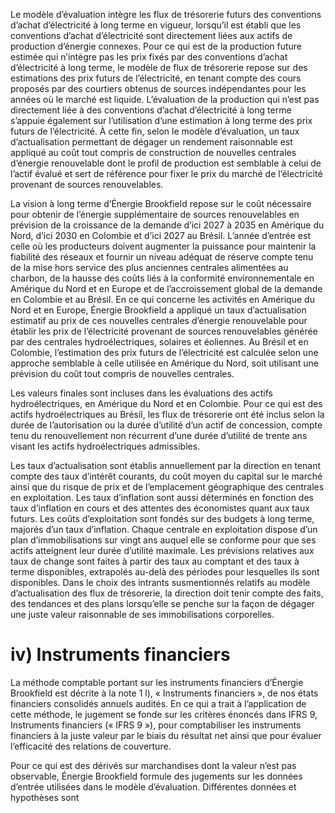 Le modèle d’évaluation intègre les flux de trésorerie futurs des conventions d’achat d’électricité à long terme en vigueur, lorsqu’il est établi que les conventions d’achat d’électricité sont directement liées aux actifs de production d’énergie connexes. Pour ce qui est de la production future estimée qui n’intègre pas les prix fixés par des conventions d’achat d’électricité à long terme, le modèle de flux de trésorerie repose sur des estimations des prix futurs de l’électricité, en tenant compte des cours proposés par des courtiers obtenus de sources indépendantes pour les années où le marché est liquide. L’évaluation de la production qui n’est pas directement liée à des conventions d’achat d’électricité à long terme s’appuie également sur l’utilisation d’une estimation à long terme des prix futurs de l’électricité. À cette fin, selon le modèle d’évaluation, un taux d’actualisation permettant de dégager un rendement raisonnable est appliqué au coût tout compris de construction de nouvelles centrales d’énergie renouvelable dont le profil de production est semblable à celui de l’actif évalué et sert de référence pour fixer le prix du marché de l’électricité provenant de sources renouvelables.  

La vision à long terme d’Énergie Brookfield repose sur le coût nécessaire pour obtenir de l’énergie supplémentaire de sources renouvelables en prévision de la croissance de la demande d’ici 2027 à 2035 en Amérique du Nord, d’ici 2030 en Colombie et d’ici 2027 au Brésil. L’année d’entrée est celle où les producteurs doivent augmenter la puissance pour maintenir la fiabilité des réseaux et fournir un niveau adéquat de réserve compte tenu de la mise hors service des plus anciennes centrales alimentées au charbon, de la hausse des coûts liés à la conformité environnementale en Amérique du Nord et en Europe et de l’accroissement global de la demande en Colombie et au Brésil. En ce qui concerne les activités en Amérique du Nord et en Europe, Énergie Brookfield a appliqué un taux d’actualisation estimatif au prix de ces nouvelles centrales d’énergie renouvelable pour établir les prix de l’électricité provenant de sources renouvelables générée par des centrales hydroélectriques, solaires et éoliennes. Au Brésil et en Colombie, l’estimation des prix futurs de l’électricité est calculée selon une approche semblable à celle utilisée en Amérique du Nord, soit utilisant une prévision du coût tout compris de nouvelles centrales.  

Les valeurs finales sont incluses dans les évaluations des actifs hydroélectriques, en Amérique du Nord et en Colombie. Pour ce qui est des actifs hydroélectriques au Brésil, les flux de trésorerie ont été inclus selon la durée de l’autorisation ou la durée d’utilité d’un actif de concession, compte tenu du renouvellement non récurrent d’une durée d’utilité de trente ans visant les actifs hydroélectriques admissibles.  

Les taux d’actualisation sont établis annuellement par la direction en tenant compte des taux d’intérêt courants, du coût moyen du capital sur le marché ainsi que du risque de prix et de l’emplacement géographique des centrales en exploitation. Les taux d’inflation sont aussi déterminés en fonction des taux d’inflation en cours et des attentes des économistes quant aux taux futurs. Les coûts d’exploitation sont fondés sur des budgets à long terme, majorés d’un taux d’inflation. Chaque centrale en exploitation dispose d’un plan d’immobilisations sur vingt ans auquel elle se conforme pour que ses actifs atteignent leur durée d’utilité maximale. Les prévisions relatives aux taux de change sont faites à partir des taux au comptant et des taux à terme disponibles, extrapolés au-delà des périodes pour lesquelles ils sont disponibles. Dans le choix des intrants susmentionnés relatifs au modèle d’actualisation des flux de trésorerie, la direction doit tenir compte des faits, des tendances et des plans lorsqu’elle se penche sur la façon de dégager une juste valeur raisonnable de ses immobilisations corporelles.  

# iv) Instruments financiers  

La méthode comptable portant sur les instruments financiers d’Énergie Brookfield est décrite à la note 1 l), « Instruments financiers », de nos états financiers consolidés annuels audités. En ce qui a trait à l’application de cette méthode, le jugement se fonde sur les critères énoncés dans IFRS 9, Instruments financiers (« IFRS 9 »), pour comptabiliser les instruments financiers à la juste valeur par le biais du résultat net ainsi que pour évaluer l’efficacité des relations de couverture.  

Pour ce qui est des dérivés sur marchandises dont la valeur n’est pas observable, Énergie Brookfield formule des jugements sur les données d’entrée utilisées dans le modèle d’évaluation. Différentes données et hypothèses sont  
